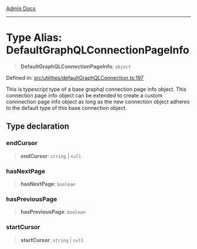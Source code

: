 [Admin Docs](/)

***

# Type Alias: DefaultGraphQLConnectionPageInfo

> **DefaultGraphQLConnectionPageInfo**: `object`

Defined in: [src/utilities/defaultGraphQLConnection.ts:197](https://github.com/NishantSinghhhhh/talawa-api/blob/a2d437e77a694d2951c25ce8de6694e3fef2fd70/src/utilities/defaultGraphQLConnection.ts#L197)

This is typescript type of a base graphql connection page info object. This connection page info object can be extended to create a custom connnection page info object as long as the new connection object adheres to the default type of this base connection object.

## Type declaration

### endCursor

> **endCursor**: `string` \| `null`

### hasNextPage

> **hasNextPage**: `boolean`

### hasPreviousPage

> **hasPreviousPage**: `boolean`

### startCursor

> **startCursor**: `string` \| `null`
